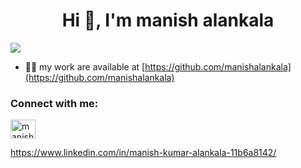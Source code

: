 

<h1 align="center">Hi 👋, I'm manish alankala</h1>

![](https://komarev.com/ghpvc/?username=manishalankala&color=dc143c)

- 👨‍💻 my work are available at [https://github.com/manishalankala](https://github.com/manishalankala)


<h3 align="left">Connect with me:</h3>
<p align="left">
  
<a href="https://www.linkedin.com/in/manish-kumar-alankala-11b6a8142/" target="blank"><img align="center" src="https://raw.githubusercontent.com/rahuldkjain/github-profile-readme-generator/master/src/images/icons/Social/linked-in-alt.svg" alt="manishalankala" height="30" width="40" /></a>
  
https://www.linkedin.com/in/manish-kumar-alankala-11b6a8142/
